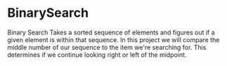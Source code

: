 # BinarySearch
Binary Search Takes a sorted sequence of elements and figures out if a given element is within that sequence. In this project we will compare the middle number of our sequence to the item we're searching for. This determines if we continue looking right or left of the midpoint.
